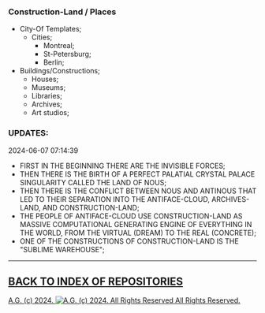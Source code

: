 ### Construction-Land / Places
* City-Of Templates;
  * Cities;
    * Montreal;
    * St-Petersburg;
    * Berlin;
* Buildings/Constructions;
  * Houses;
  * Museums;
  * Libraries;
  * Archives;
  * Art studios;

### UPDATES:

2024-06-07 07:14:39

* FIRST IN THE BEGINNING THERE ARE THE INVISIBLE FORCES;
* THEN THERE IS THE BIRTH OF A PERFECT PALATIAL CRYSTAL PALACE SINGULARITY CALLED THE LAND OF NOUS;
* THEN THERE IS THE CONFLICT BETWEEN NOUS AND ANTINOUS THAT LED TO THEIR SEPARATION INTO THE ANTIFACE-CLOUD, ARCHIVES-LAND, AND CONSTRUCTION-LAND;
* THE PEOPLE OF ANTIFACE-CLOUD USE CONSTRUCTION-LAND AS MASSIVE COMPUTATIONAL GENERATING ENGINE OF EVERYTHING IN THE WORLD, FROM THE VIRTUAL (DREAM) TO THE REAL (CONCRETE);
* ONE OF THE CONSTRUCTIONS OF CONSTRUCTION-LAND IS THE "SUBLIME WAREHOUSE";

- - - - - - -

## [BACK TO INDEX OF REPOSITORIES](https://github.com/antiface/Index)

[A.G. (c) 2024. ![A.G. (c) 2024. All Rights Reserved](https://historiotheque.files.wordpress.com/2016/11/ag_signature_official_2015_50px_cropped.jpg) All Rights Reserved.](http://alexgagnon.com)
